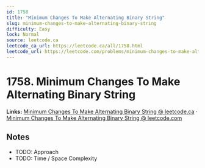 ```yaml
--- 
id: 1758
title: "Minimum Changes To Make Alternating Binary String"
slug: minimum-changes-to-make-alternating-binary-string
difficulty: Easy
lock: Normal
source: leetcode.ca
leetcode_ca_url: https://leetcode.ca/all/1758.html
leetcode_url: https://leetcode.com/problems/minimum-changes-to-make-alternating-binary-string/
---
```


# 1758. Minimum Changes To Make Alternating Binary String

**Links:** [Minimum Changes To Make Alternating Binary String @ leetcode.ca](https://leetcode.ca/all/1758.html) · [Minimum Changes To Make Alternating Binary String @ leetcode.com](https://leetcode.com/problems/minimum-changes-to-make-alternating-binary-string/)

## Notes
- TODO: Approach
- TODO: Time / Space Complexity
